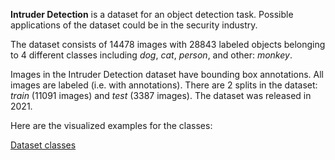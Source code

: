 **Intruder Detection** is a dataset for an object detection task. Possible applications of the dataset could be in the security industry. 

The dataset consists of 14478 images with 28843 labeled objects belonging to 4 different classes including *dog*, *cat*, *person*, and other: *monkey*.

Images in the Intruder Detection dataset have bounding box annotations. All images are labeled (i.e. with annotations). There are 2 splits in the dataset: *train* (11091 images) and *test* (3387 images). The dataset was released in 2021.

Here are the visualized examples for the classes:

[Dataset classes](https://github.com/dataset-ninja/intruder-detection/raw/main/visualizations/classes_preview.webm)

